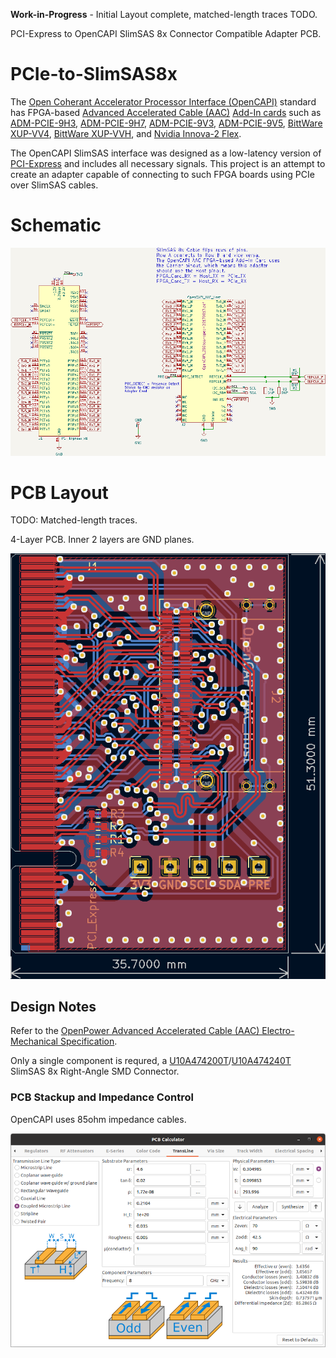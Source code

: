 **Work-in-Progress** - Initial Layout complete, matched-length traces TODO.

PCI-Express to OpenCAPI SlimSAS 8x Connector Compatible Adapter PCB.

# PCIe-to-SlimSAS8x

The [Open Coherant Accelerator Processor Interface (OpenCAPI)](https://opencapi.org/wp-content/uploads/2022/07/OpenCAPI-Overview.pdf) standard has FPGA-based [Advanced Accelerated Cable (AAC)](https://files.openpower.foundation/s/xSQPe6ypoakKQdq/download/25Gbps-spec-20171108.pdf) [Add-In cards](https://opencapi.org/wp-content/uploads/2018/12/OpenCAPI-Tech-SC18-Exhibitor-Forum.pdf) such as [ADM-PCIE-9H3](https://www.alpha-data.com/product/adm-pcie-9h3/), [ADM-PCIE-9H7](https://www.alpha-data.com/alpha-data-release-adm-pcie-9h7-data-center-board-with-xilinx-virtex-ultrascale-hbm-fpga/), [ADM-PCIE-9V3](https://www.alpha-data.com/product/adm-pcie-9v3/), [ADM-PCIE-9V5](https://www.alpha-data.com/product/adm-pcie-9v5/), [BittWare XUP-VV4](https://www.bittware.com/fpga/xup-vv4/), [BittWare XUP-VVH](https://www.bittware.com/fpga/xup-vvh/), and [Nvidia Innova-2 Flex](https://www.nvidia.com/en-us/networking/ethernet/innova-2-flex/).

The OpenCAPI SlimSAS interface was designed as a low-latency version of [PCI-Express](https://en.wikipedia.org/wiki/PCI_Express) and includes all necessary signals. This project is an attempt to create an adapter capable of connecting to such FPGA boards using PCIe over SlimSAS cables.




# Schematic

![PCIe-to-SlimSAS 8x Schematic](img/PCIe-to-SlimSAS8x_Schematic.png)




# PCB Layout

TODO: Matched-length traces.

4-Layer PCB. Inner 2 layers are GND planes.

![PCIe-to-SlimSAS 8x Layout](img/PCIe-to-SlimSAS8x_Layout.png)




## Design Notes

Refer to the [OpenPower Advanced Accelerated Cable (AAC) Electro-Mechanical Specification](https://files.openpower.foundation/s/xSQPe6ypoakKQdq/download/25Gbps-spec-20171108.pdf).

Only a single component is requred, a [U10A474200T](https://www.digikey.com/en/products/detail/amphenol-cs-commercial-products/U10A474200T/14632855)/[U10A474240T](https://www.digikey.com/en/products/detail/amphenol-cs-commercial-products/U10A474240T/17066204) SlimSAS 8x Right-Angle SMD Connector.




### PCB Stackup and Impedance Control

OpenCAPI uses 85ohm impedance cables.

![85ohm Impedance in KiCad Calculator](img/PCB_85ohm_Impedance_on_0.21mm_PR7628.png)

